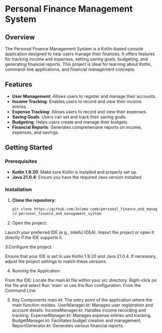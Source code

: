 # Personal Finance Management System

## Overview
The Personal Finance Management System is a Kotlin-based console application designed to help users manage their finances. It offers features for tracking income and expenses, setting saving goals, budgeting, and generating financial reports. This project is ideal for learning about Kotlin, command-line applications, and financial management concepts.

## Features
- **User Management**: Allows users to register and manage their accounts.
- **Income Tracking**: Enables users to record and view their income entries.
- **Expense Tracking**: Allows users to record and view their expenses.
- **Saving Goals**: Users can set and track their saving goals.
- **Budgeting**: Helps users create and manage their budgets.
- **Financial Reports**: Generates comprehensive reports on income, expenses, and savings.

## Getting Started

### Prerequisites
- **Kotlin 1.9.20**: Make sure Kotlin is installed and properly set up.
- **Java 21.0.4**: Ensure you have the required Java version installed.

### Installation

1. **Clone the repository:**
   ```bash
   git clone https://github.com/Jolama-code/personal_finance_and_management_system.git
   cd personal_finance_and_management_system
2. Open the project:

Launch your preferred IDE (e.g., IntelliJ IDEA).
Import the project or open it directly if the IDE supports it.

3.Configure the project:

Ensure that your IDE is set to use Kotlin 1.9.20 and Java 21.0.4.
If necessary, adjust the project settings to match these versions.


4. Running the Application

From the IDE:
Locate the main.kt file within your src directory.
Right-click on the file and select Run 'main' or use the Run configuration.
From the Command Line:


5. Key Components
main.kt: The entry point of the application where the main function resides.
UserManager.kt: Manages user registration and account details.
IncomeManager.kt: Handles income recording and tracking.
ExpenseManager.kt: Manages expense entries and tracking.
BudgetManager.kt: Facilitates budget creation and management.
ReportGenerator.kt: Generates various financial reports.






